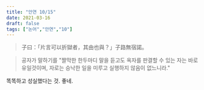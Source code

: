 ```yaml
---
title: "안연 10/15"
date: 2021-03-16
draft: false
tags: ["논어","안연","10"]
---
```


> 子曰：「片言可以折獄者，其由也與？」子路無宿諾。

> 공자가 말하기를 "짤막한 한두마디 말을 듣고도 옥자를 판결할 수 있는 자는 바로 유일것이며, 자로는 승낙한 일을 미루고 실행하지 않음이 없느니라."

똑똑하고 성실했다는 것. 좋네.
